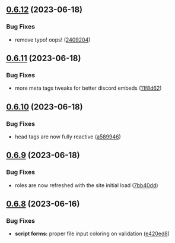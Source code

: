 ## [0.6.12](https://github.com/Torwent/wasp-webapp/compare/v0.6.11...v0.6.12) (2023-06-18)

### Bug Fixes

- remove typo! oops! ([2409204](https://github.com/Torwent/wasp-webapp/commit/24092044578a982e1886a07d297a39cc335e90b3))

## [0.6.11](https://github.com/Torwent/wasp-webapp/compare/v0.6.10...v0.6.11) (2023-06-18)

### Bug Fixes

- more meta tags tweaks for better discord embeds ([11f8d62](https://github.com/Torwent/wasp-webapp/commit/11f8d62c5e123be2f9cbfef089f1d207988aa5ad))

## [0.6.10](https://github.com/Torwent/wasp-webapp/compare/v0.6.9...v0.6.10) (2023-06-18)

### Bug Fixes

- head tags are now fully reactive ([a589946](https://github.com/Torwent/wasp-webapp/commit/a5899467c8cc1a9ca263d11b1182b03af18bcbff))

## [0.6.9](https://github.com/Torwent/wasp-webapp/compare/v0.6.8...v0.6.9) (2023-06-18)

### Bug Fixes

- roles are now refreshed with the site initial load ([7bb40dd](https://github.com/Torwent/wasp-webapp/commit/7bb40dd7aeef021839fd130746b1d7e751a35ae1))

## [0.6.8](https://github.com/Torwent/wasp-webapp/compare/v0.6.7...v0.6.8) (2023-06-16)

### Bug Fixes

- **script forms:** proper file input coloring on validation ([e420ed8](https://github.com/Torwent/wasp-webapp/commit/e420ed8fccf62b4b227428e7518d8ab4e3070eea))

